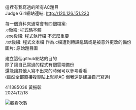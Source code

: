這裡有我寫過的所有AC題目  
Judge Girl網站連結: http://120.126.151.220

每一個資料夾通常會有四個檔案:  
.c後綴: 程式碼本體  
.exe後綴: 程式執行檔 不怎麼重要  
.txt後綴: 程式文本檔 作為.c檔遭到轉譯亂碼或是被意外更改的備份  
圖片: 原始題目圖

建立這個github網站的目的  
除了讓自己寫過的程式有個雲端備份  
還能讓其他人寫不出來的時候可以參考看看  
(雖然全部直接複製貼上就能AC 但我還是建議自己寫過)  

411385036 黃振彰  
2024/12/18  

![觀看次數](https://komarev.com/ghpvc/?username=huangzz02&style=for-the-badge&color=blue)
